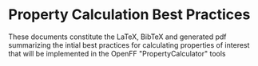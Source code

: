 # Property Calculation Best Practices
These documents constitute the LaTeX, BibTeX and generated pdf summarizing the intial best practices for calculating properties of interest that will be implemented in the OpenFF "PropertyCalculator" tools
